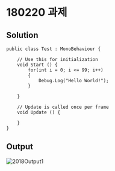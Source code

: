 ﻿# 180220 과제

## Solution

```
public class Test : MonoBehaviour {

	// Use this for initialization
	void Start () {
        for(int i = 0; i <= 99; i++)
        {
            Debug.Log("Hello World!");
        }
        
	}
	
	// Update is called once per frame
	void Update () {
		
	}
}
```

## Output

![2018Output1](images/180220_output_1)